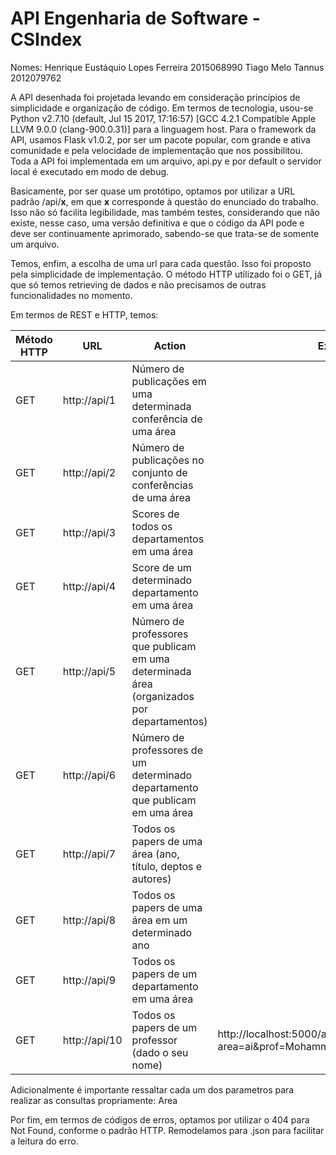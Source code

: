 # API Engenharia de Software - CSIndex

Nomes: 
Henrique Eustáquio Lopes Ferreira     2015068990
Tiago Melo Tannus                     2012079762

A API desenhada foi projetada levando em consideração princípios de simplicidade e organização de código. Em termos de tecnologia, usou-se Python v2.7.10 (default, Jul 15 2017, 17:16:57) [GCC 4.2.1 Compatible Apple LLVM 9.0.0 (clang-900.0.31)] para a linguagem host. Para o framework da API, usamos Flask v1.0.2, por ser um pacote popular, com grande e ativa comunidade e pela velocidade de implementação que nos possibilitou. Toda a API foi implementada em um arquivo, api.py e por default o servidor local é executado em modo de debug.

Basicamente, por ser quase um protótipo, optamos por utilizar a URL padrão /api/__x__, em que __x__ corresponde à questão do enunciado do trabalho. Isso não só facilita legibilidade, mas também testes, considerando que não existe, nesse caso, uma versão definitiva e que o código da API pode e deve ser continuamente aprimorado, sabendo-se que trata-se de somente um arquivo.

Temos, enfim, a escolha de uma url para cada questão. Isso foi proposto pela simplicidade de implementação. O método HTTP utilizado foi o GET, já que só temos retrieving de dados e não precisamos de outras funcionalidades no momento.

Em termos de REST e HTTP, temos:


| Método HTTP | URL | Action | Exemplo |
| --- | --- | --- | --- |
| GET | http://api/1 | Número de publicações em uma determinada conferência de uma área | |
| GET | http://api/2 | Número de publicações no conjunto de conferências de uma área | |
| GET | http://api/3 | Scores de todos os departamentos em uma área | |
| GET | http://api/4 | Score de um determinado departamento em uma área | |
| GET | http://api/5 | Número de professores que publicam em uma determinada área (organizados por departamentos) | |
| GET | http://api/6 | Número de professores de um determinado departamento que publicam em uma área | |
| GET | http://api/7 | Todos os papers de uma área (ano, título, deptos e autores) | |
| GET | http://api/8 | Todos os papers de uma área em um determinado ano | |
| GET | http://api/9 | Todos os papers de um departamento em uma área | |
| GET | http://api/10 | Todos os papers de um professor (dado o seu nome) | http://localhost:5000/api/10?area=ai&prof=Mohammad%20Rashedul%20Hasan |


Adicionalmente é importante ressaltar cada um dos parametros para realizar as consultas propriamente:
Area

Por fim, em termos de códigos de erros, optamos por utilizar o 404 para Not Found, conforme o padrão HTTP. Remodelamos para .json para facilitar a leitura do erro.
